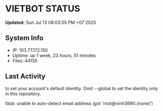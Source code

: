 # VIETBOT STATUS
**Updated**: Sun Jul 13 08:03:55 PM +07 2025

## System Info
- IP: 103.77.172.150
- Uptime: up 1 week, 23 hours, 51 minutes
- Files: 44135

## Last Activity

to set your account's default identity.
Omit --global to set the identity only in this repository.

fatal: unable to auto-detect email address (got 'root@vinh3690.(none)')
